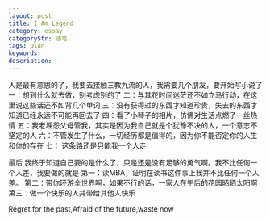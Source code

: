 ```yaml
---
layout: post
title: I Am Legend
category: essay
categoryStr: 随笔
tags: plan
keywords: 
description: 
---
```



人是最有意思的了，我要去接触三教九流的人，我需要几个朋友，要开始写小说了
一：想到什么就去做，别考虑别的了
二：与其花时间迷茫还不如立马行动，在这里说这些话还不如背几个单词
三：没有获得过的东西才知道珍贵，失去的东西才知道已经永远不可能再回去了
四：看了小琴子的相片，仿佛对生活点燃了一丝热情
五：我老埋怨父母管我，其实是因为我自己就是个犹豫不决的人，一个意志不坚定的人
六：不管发生了什么，一切经历都是值得的，因为你不能否定你的人生和你的存在
七： 这条路还是只能我一个人走

最后 我终于知道自己要的是什么了，只是还是没有足够的勇气啊。我不比任何一个人差，我要做的就是
第一：读MBA，证明在读书这件事上我并不比任何一个人差。
第二：带你环游全世界啊，如果不行的话，一家人在午后的花园晒晒太阳啊
第三：做一个快乐的人并带给其他人快乐 

Regret for the past,Afraid of the future,waste now